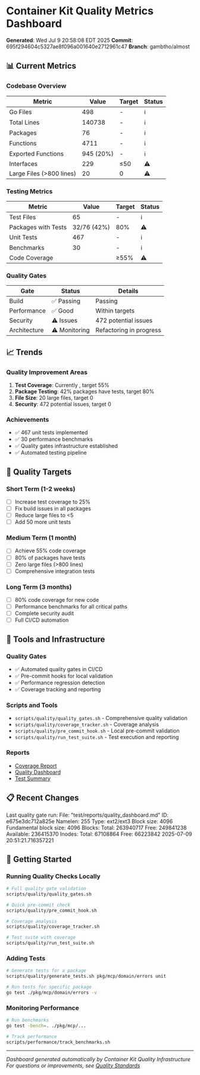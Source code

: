 # Container Kit Quality Metrics Dashboard

**Generated**: Wed Jul  9 20:58:08 EDT 2025
**Commit**: 695f294604c5327ae8f096a001640e2712961c47
**Branch**: gambtho/almost

## 📊 Current Metrics

### Codebase Overview
| Metric | Value | Target | Status |
|--------|-------|--------|---------|
| Go Files | 498 | - | ℹ️ |
| Total Lines | 140738 | - | ℹ️ |
| Packages | 76 | - | ℹ️ |
| Functions | 4711 | - | ℹ️ |
| Exported Functions | 945 (20%) | - | ℹ️ |
| Interfaces | 229 | ≤50 | ⚠️ |
| Large Files (>800 lines) | 20 | 0 | ⚠️ |

### Testing Metrics
| Metric | Value | Target | Status |
|--------|-------|--------|---------|
| Test Files | 65 | - | ℹ️ |
| Packages with Tests | 32/76 (42%) | 80% | ⚠️ |
| Unit Tests | 467 | - | ℹ️ |
| Benchmarks | 30 | - | ℹ️ |
| Code Coverage |  | ≥55% | ⚠️ |

### Quality Gates
| Gate | Status | Details |
|------|--------|---------|
| Build | ✅ Passing | Passing |
| Performance | ✅ Good | Within targets |
| Security | ⚠️ Issues | 472 potential issues |
| Architecture | ⚠️ Monitoring | Refactoring in progress |

## 📈 Trends

### Quality Improvement Areas
1. **Test Coverage**: Currently , target 55%
2. **Package Testing**: 42% packages have tests, target 80%
3. **File Size**: 20 large files, target 0
4. **Security**: 472 potential issues, target 0

### Achievements
- ✅ 467 unit tests implemented
- ✅ 30 performance benchmarks
- ✅ Quality gates infrastructure established
- ✅ Automated testing pipeline

## 🎯 Quality Targets

### Short Term (1-2 weeks)
- [ ] Increase test coverage to 25%
- [ ] Fix build issues in all packages
- [ ] Reduce large files to <5
- [ ] Add 50 more unit tests

### Medium Term (1 month)
- [ ] Achieve 55% code coverage
- [ ] 80% of packages have tests
- [ ] Zero large files (>800 lines)
- [ ] Comprehensive integration tests

### Long Term (3 months)
- [ ] 80% code coverage for new code
- [ ] Performance benchmarks for all critical paths
- [ ] Complete security audit
- [ ] Full CI/CD automation

## 🔧 Tools and Infrastructure

### Quality Gates
- ✅ Automated quality gates in CI/CD
- ✅ Pre-commit hooks for local validation
- ✅ Performance regression detection
- ✅ Coverage tracking and reporting

### Scripts and Tools
- `scripts/quality/quality_gates.sh` - Comprehensive quality validation
- `scripts/quality/coverage_tracker.sh` - Coverage analysis
- `scripts/quality/pre_commit_hook.sh` - Local pre-commit validation
- `scripts/quality/run_test_suite.sh` - Test execution and reporting

### Reports
- [Coverage Report](../test/reports/coverage.html)
- [Quality Dashboard](dashboard.md)
- [Test Summary](../test/reports/test_summary.md)

## 📋 Recent Changes

Last quality gate run:   File: "test/reports/quality_dashboard.md"
    ID: e675e3dc712a825e Namelen: 255     Type: ext2/ext3
Block size: 4096       Fundamental block size: 4096
Blocks: Total: 263940717  Free: 249841238  Available: 236415370
Inodes: Total: 67108864   Free: 66223842
2025-07-09 20:51:21.716357221

## 🚀 Getting Started

### Running Quality Checks Locally
```bash
# Full quality gate validation
scripts/quality/quality_gates.sh

# Quick pre-commit check
scripts/quality/pre_commit_hook.sh

# Coverage analysis
scripts/quality/coverage_tracker.sh

# Test suite with coverage
scripts/quality/run_test_suite.sh
```

### Adding Tests
```bash
# Generate tests for a package
scripts/quality/generate_tests.sh pkg/mcp/domain/errors unit

# Run tests for specific package
go test ./pkg/mcp/domain/errors -v
```

### Monitoring Performance
```bash
# Run benchmarks
go test -bench=. ./pkg/mcp/...

# Track performance
scripts/performance/track_benchmarks.sh
```

---

*Dashboard generated automatically by Container Kit Quality Infrastructure*
*For questions or improvements, see [Quality Standards](../QUALITY_STANDARDS.md)*
